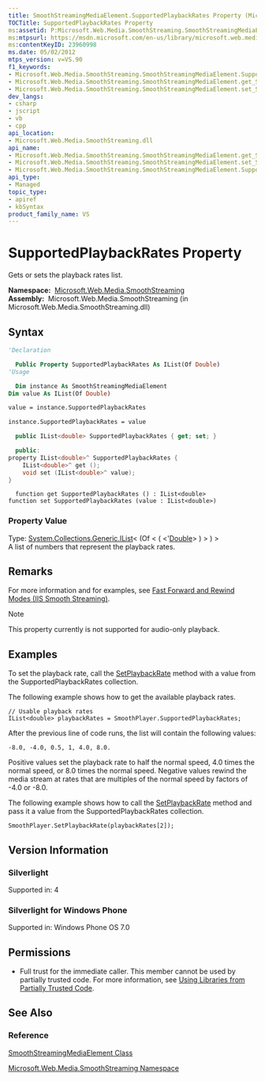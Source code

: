 ```yaml
---
title: SmoothStreamingMediaElement.SupportedPlaybackRates Property (Microsoft.Web.Media.SmoothStreaming)
TOCTitle: SupportedPlaybackRates Property
ms:assetid: P:Microsoft.Web.Media.SmoothStreaming.SmoothStreamingMediaElement.SupportedPlaybackRates
ms:mtpsurl: https://msdn.microsoft.com/en-us/library/microsoft.web.media.smoothstreaming.smoothstreamingmediaelement.supportedplaybackrates(v=VS.90)
ms:contentKeyID: 23960998
ms.date: 05/02/2012
mtps_version: v=VS.90
f1_keywords:
- Microsoft.Web.Media.SmoothStreaming.SmoothStreamingMediaElement.SupportedPlaybackRates
- Microsoft.Web.Media.SmoothStreaming.SmoothStreamingMediaElement.get_SupportedPlaybackRates
- Microsoft.Web.Media.SmoothStreaming.SmoothStreamingMediaElement.set_SupportedPlaybackRates
dev_langs:
- csharp
- jscript
- vb
- cpp
api_location:
- Microsoft.Web.Media.SmoothStreaming.dll
api_name:
- Microsoft.Web.Media.SmoothStreaming.SmoothStreamingMediaElement.get_SupportedPlaybackRates
- Microsoft.Web.Media.SmoothStreaming.SmoothStreamingMediaElement.set_SupportedPlaybackRates
- Microsoft.Web.Media.SmoothStreaming.SmoothStreamingMediaElement.SupportedPlaybackRates
api_type:
- Managed
topic_type:
- apiref
- kbSyntax
product_family_name: VS
---
```


# SupportedPlaybackRates Property

Gets or sets the playback rates list.

**Namespace:**  [Microsoft.Web.Media.SmoothStreaming](microsoft-web-media-smoothstreaming-namespace_1.md)  
**Assembly:**  Microsoft.Web.Media.SmoothStreaming (in Microsoft.Web.Media.SmoothStreaming.dll)

## Syntax

```vb
'Declaration

  Public Property SupportedPlaybackRates As IList(Of Double)
'Usage

  Dim instance As SmoothStreamingMediaElement
Dim value As IList(Of Double)

value = instance.SupportedPlaybackRates

instance.SupportedPlaybackRates = value
```

```csharp
  public IList<double> SupportedPlaybackRates { get; set; }
```

```cpp
  public:
property IList<double>^ SupportedPlaybackRates {
    IList<double>^ get ();
    void set (IList<double>^ value);
}
```

```jscript
  function get SupportedPlaybackRates () : IList<double>
function set SupportedPlaybackRates (value : IList<double>)
```

### Property Value

Type: [System.Collections.Generic.IList](https://msdn.microsoft.com/library/5y536ey6)\< (Of \< ( \<'[Double](https://msdn.microsoft.com/library/643eft0t)\> ) \> ) \>  
A list of numbers that represent the playback rates.  

## Remarks

For more information and for examples, see [Fast Forward and Rewind Modes (IIS Smooth Streaming)](fast-forward-and-rewind-modes.md).


> [!NOTE]  
> This property currently is not supported for audio-only playback.


## Examples

To set the playback rate, call the [SetPlaybackRate](smoothstreamingmediaelement-setplaybackrate-method-microsoft-web-media-smoothstreaming_1.md) method with a value from the SupportedPlaybackRates collection.

The following example shows how to get the available playback rates.

    // Usable playback rates
    IList<double> playbackRates = SmoothPlayer.SupportedPlaybackRates;

After the previous line of code runs, the list will contain the following values:

    -8.0, -4.0, 0.5, 1, 4.0, 8.0.

Positive values set the playback rate to half the normal speed, 4.0 times the normal speed, or 8.0 times the normal speed. Negative values rewind the media stream at rates that are multiples of the normal speed by factors of -4.0 or -8.0.

The following example shows how to call the [SetPlaybackRate](smoothstreamingmediaelement-setplaybackrate-method-microsoft-web-media-smoothstreaming_1.md) method and pass it a value from the SupportedPlaybackRates collection.

    SmoothPlayer.SetPlaybackRate(playbackRates[2]);

## Version Information

### Silverlight

Supported in: 4  

### Silverlight for Windows Phone

Supported in: Windows Phone OS 7.0  

## Permissions

  - Full trust for the immediate caller. This member cannot be used by partially trusted code. For more information, see [Using Libraries from Partially Trusted Code](https://msdn.microsoft.com/library/8skskf63).

## See Also

### Reference

[SmoothStreamingMediaElement Class](smoothstreamingmediaelement-class-microsoft-web-media-smoothstreaming_1.md)

[Microsoft.Web.Media.SmoothStreaming Namespace](microsoft-web-media-smoothstreaming-namespace_1.md)

